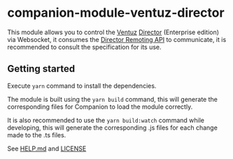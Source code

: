 # companion-module-ventuz-director

This module allows you to control the [Ventuz](https://www.ventuz.com/) [Director](https://www.ventuz.com/director/) (Enterprise edition) via Websocket, it consumes the [Director Remoting API](https://www.ventuz.com/support/help/latest/Director/DirectorRemoting.html) to communicate, it is recommended to consult the specification for its use.

## Getting started

Execute `yarn` command to install the dependencies.

The module is built using the `yarn build` command, this will generate the corresponding files for Companion to load the module correctly.

It is also recommended to use the `yarn build:watch` command while developing, this will generate the corresponding .js files for each change made to the .ts files.

See [HELP.md](./companion/HELP.md) and [LICENSE](./LICENSE)

